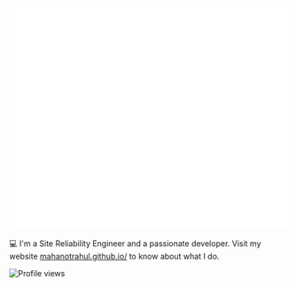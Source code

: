 <div align="center">
	<img src="https://raw.githubusercontent.com/mahanotrahul/mahanotrahul/master/header.svg" width="800" height="400">
	<br>
</div>

💻 I'm a Site Reliability Engineer and a passionate developer.
Visit my website [mahanotrahul.github.io/](https://mahanotrahul.github.io/) to know about what I do.

<p align="left">
  <img src="https://komarev.com/ghpvc/?username=mahanotrahul" alt="Profile views" />
</p>
